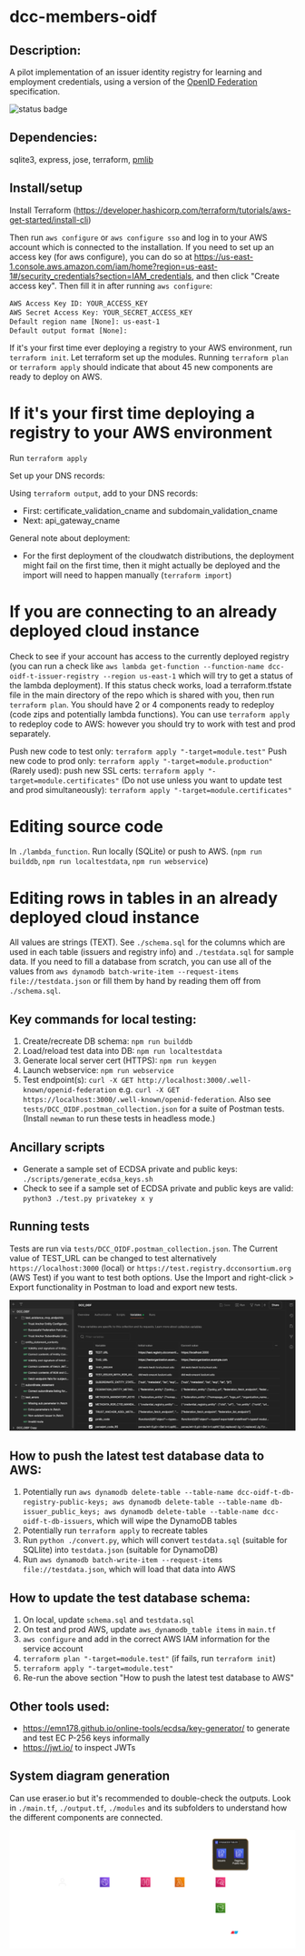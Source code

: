 # dcc-members-oidf

## Description:

A pilot implementation of an issuer identity registry for learning and employment credentials, using a version of the [OpenID Federation](https://openid.net/specs/openid-federation-1_0.html) specification.


![status badge](https://github.com/digitalcredentials/dcc-members-oidf/actions/workflows/apitests.yml/badge.svg)

## Dependencies:

sqlite3, express, jose, terraform, [pmlib](https://joolfe.github.io/postman-util-lib/)

## Install/setup

Install Terraform (https://developer.hashicorp.com/terraform/tutorials/aws-get-started/install-cli)

Then run  `aws configure` or `aws configure sso` and log in to your AWS account which is connected to the installation. If you need to set up an access key (for aws configure), you can do so at https://us-east-1.console.aws.amazon.com/iam/home?region=us-east-1#/security_credentials?section=IAM_credentials, and then click "Create access key". Then fill it in after running `aws configure`:

```
AWS Access Key ID: YOUR_ACCESS_KEY
AWS Secret Access Key: YOUR_SECRET_ACCESS_KEY
Default region name [None]: us-east-1
Default output format [None]: 
```

If it's your first time ever deploying a registry to your AWS environment, run `terraform init`. Let terraform  set up the modules. Running `terraform plan` or `terraform apply` should indicate that about 45 new components are ready to deploy on AWS.


# If it's your first time deploying a registry to your AWS environment

Run `terraform apply` 

Set up your DNS records:

Using `terraform output`, add to your DNS records:
- First: certificate_validation_cname and subdomain_validation_cname
- Next: api_gateway_cname

General note about deployment:
- For the first deployment of the cloudwatch distributions, the deployment might fail on the first time, then it might actually be deployed and the import will need to happen manually (`terraform import`)


# If you are connecting to an already deployed cloud instance

Check to see if your account has access to the currently deployed registry (you can run a check like `aws lambda get-function --function-name dcc-oidf-t-issuer-registry --region us-east-1` which will try to get a status of the lambda deployment). If this status check works, load a terraform.tfstate file in the main directory of the repo which is shared with you, then run `terraform plan`. You should have 2 or 4 components ready to redeploy (code zips and potentially lambda functions). You can use `terraform apply` to redeploy code to AWS: however you should try to work with test and prod separately.

Push new code to test only: `terraform apply "-target=module.test"`
Push new code to prod only: `terraform apply "-target=module.production"`
(Rarely used): push new SSL certs: `terraform apply "-target=module.certificates"` 
(Do not use unless you want to update test and prod simultaneously): `terraform apply "-target=module.certificates"`


# Editing source code

In `./lambda_function`. Run locally (SQLite) or push to AWS. (`npm run builddb`, `npm run localtestdata`, `npm run webservice`)


# Editing rows in tables in an already deployed cloud instance

All values are strings (TEXT). See `./schema.sql` for the columns which are used in each table (issuers and registry info) and `./testdata.sql` for sample data. If you need to fill a database from scratch, you can use all of the values from `aws dynamodb batch-write-item --request-items file://testdata.json` or fill them by hand by reading them off from `./schema.sql`.


## Key commands for local testing:

1. Create/recreate DB schema: `npm run builddb`
2. Load/reload test data into DB: `npm run localtestdata`
3. Generate local server cert (HTTPS): `npm run keygen`
4. Launch webservice: `npm run webservice`
5. Test endpoint(s): `curl -X GET http://localhost:3000/.well-known/openid-federation` e.g. `curl -X GET https://localhost:3000/.well-known/openid-federation`. Also see `tests/DCC_OIDF.postman_collection.json` for a suite of Postman tests. (Install `newman` to run these tests in headless mode.)


## Ancillary scripts

- Generate a sample set of ECDSA private and public keys: `./scripts/generate_ecdsa_keys.sh`
- Check to see if a sample set of ECDSA private and public keys are valid: `python3 ./test.py privatekey x y`


## Running tests

Tests are run via `tests/DCC_OIDF.postman_collection.json`. The Current value of TEST_URL can be changed to test alternatively `https://localhost:3000` (local) or `https://test.registry.dcconsortium.org` (AWS Test) if you want to test both options. Use the Import and right-click > Export functionality in Postman to load and export new tests. 

![Tests Background](./tests_background.png)


## How to push the latest test database data to AWS:

1. Potentially run `aws dynamodb delete-table --table-name dcc-oidf-t-db-registry-public-keys; aws dynamodb delete-table --table-name db-issuer_public_keys; aws dynamodb delete-table --table-name dcc-oidf-t-db-issuers`, which will wipe the DynamoDB tables
2. Potentially run `terraform apply` to recreate tables
3. Run `python ./convert.py`, which will convert `testdata.sql` (suitable for SQLlite) into `testdata.json` (suitable for DynamoDB)
4. Run `aws dynamodb batch-write-item --request-items file://testdata.json`, which will load that data into AWS


## How to update the test database schema:

1. On local, update `schema.sql` and `testdata.sql`
2. On test and prod AWS, update `aws_dynamodb_table items` in `main.tf`
3. `aws configure` and add in the correct AWS IAM information for the service account
4. `terraform plan "-target=module.test"` (if fails, run `terraform init`)
5. `terraform apply "-target=module.test"`
6. Re-run the above section "How to push the latest test database to AWS"


## Other tools used:

- https://emn178.github.io/online-tools/ecdsa/key-generator/ to generate and test EC P-256 keys informally
- https://jwt.io/ to inspect JWTs


## System diagram generation

Can use eraser.io but it's recommended to double-check the outputs. Look in `./main.tf`, `./output.tf`, `./modules` and its subfolders to understand how the different components are connected.

![System Diagram](./system_diagram.png)

